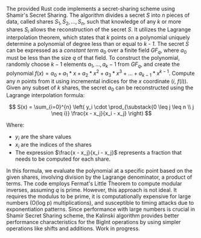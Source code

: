 The provided Rust code implements a secret-sharing scheme using Shamir's Secret Sharing. The algorithm divides a secret *S* into *n* pieces of data, called shares $S_1, S_2, \ldots, S_n$, such that knowledge of any *k* or more shares $S_i$ allows the reconstruction of the secret *S*. It utilizes the Lagrange interpolation theorem, which states that $k$ points on a polynomial uniquely determine a polynomial of degree less than or equal to *k - 1*. The secret *S* can be expressed as a *constant term* $a_0$ over a finite field $GF_q$, where $a_0$ must be less than the size $q$ of that field. To construct the polynomial, randomly choose $k - 1$ elements $a_1, \ldots, a_k-1$ from $GF_q$, and create the polynomial $f(x) = a_0 + a_1 * x + a_2 * x^2 + a_3 * x^3 + ... + a_{k-1} * x^{k-1}$. Compute any $n$ points from it using incremental indices for the $x$ coordinate ($i$, $f(i)$). Given any subset of $k$ shares, the secret $a_0$ can be reconstructed using the Lagrange interpolation formula:

$$
S(x) = \sum_{i=0}^{n} \left( y_i \cdot \prod_{\substack{0 \leq j \leq n \\ j \neq i}} \frac{x - x_j}{x_i - x_j} \right)
$$

Where:
- $y_i$ are the share values
- $x_i$ are the indices of the shares
- The expression $\frac{x - x_j}{x_i - x_j}$ represents a fraction that needs to be computed for each share.

In this formula, we evaluate the polynomial at a specific point based on the given shares, involving division by the Lagrange denominator, a product of terms. The code employs Fermat's Little Theorem to compute modular inverses, assuming $q$ is prime. However, this approach is not ideal. It requires the modulus to be prime, it is computationally expensive for large numbers (O(log p) multiplications), and susceptible to timing attacks due to exponentiation patterns. Since performance with large numbers is crucial in Shamir Secret Sharing scheme, the Kalinski algorithm provides better performance characteristics for the BigInt operations by using simpler operations like shifts and additions. Work in progress.
